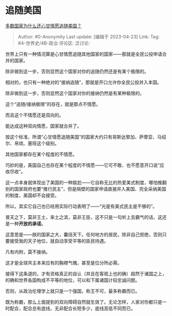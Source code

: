 # 追随美国
[多数国家为什么还心甘情愿追随美国？](https://www.zhihu.com/question/595068674/answer/2995877986)

> Author: #0-Anonymity
> Last update: [编辑于 2023-04-23]
> Link:
> Tag: #4-世界史/4B-政治
> 评论区:
> 泛讨论:

世界上只有一种情况算是心甘情愿追随其他国家的国家——那就是全民公投申请合并的国家。

除非做到这一步，否则显然这个国家对你的追随仍然还是有某个极限的。

相对的，也只有一种绝对的“接纳追随”，那就是开口允许你全民公投并入本国。

除非做到这一步，否则显然这个国家对你的接纳仍然是有某种极限的。

这个“追随/接纳极限”的存在，就是那点不情愿。

而且这个不情愿还是双向的。

能达成这种双向情愿，国家就合并了。

按这个标准，所谓“心甘情愿追随美国”的国家大约只有哥斯达黎加、萨摩亚、马绍尔、帛琉、塞班这个级别。

其他国家都存在某个程度的不情愿。

巧妙的是，美国自己也存在某个程度的不情愿——它可不敢、也不愿意开口说“应收尽收”。

这一点本身就体现出了美国的一种尴尬——它自称无比的热爱美式制度，哪怕推翻别的国家政府也要“推行民主”，但是隔壁的国家申请直接并入美国、完全采纳美国的制度，美国却不会接受。

所以，其实它自己也已经用实际行动表明了——“光是有美式民主是不够的”。

普天之下，莫非王土，率土之滨，莫非王臣，这不只是一句听上去霸气的话，这还是一种**开放的承诺**。

这意思是——朕的国家之大，囊括天下。任何地方的居民，除非自己拒绝，否则只要接受我的天子地位，就自动享受平等的臣民待遇。

凡有内附，莫不接纳。

这才是全球共主本来应有的胸襟气魄，甚至是位分所必需。

接得下这条道的，才有资格真正的自认（并且在客观上也的确）超然于诸国之上，的确和世界各国构成不平等的地位，可以和下属诸国计较忠诚问题。

否则，从政治伦理学上就只是一个强国，称王不可，最多称霸而已。

既为称霸，那么上面提到的双向障碍自然就生效了。无论怎样，人家对你都只是一时配合，配合总有底线，无非配合长短多少，底线高低不同而已。
